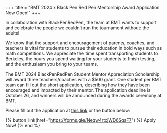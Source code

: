 +++
title = "BMT 2024 x Black Pen Red Pen Mentorship Award Application Now Open!"
+++

In collaboration with BlackPenRedPen, the team at BMT wants to support and celebrate the people we couldn’t run the tournament without: the adults!

We know that the support and encouragement of parents, coaches, and teachers is vital for  students to pursue their education in bold ways such as math competitions. We appreciate the time spent transporting students to Berkeley, the hours you spend waiting for your students to finish testing, and the enthusiasm you bring to your teams.

The BMT 2024 BlackPenRedPen Student Mentor Appreciation Scholarship will award three teachers/coaches with a $500 grant. One student per BMT team can fill out the short application, describing how they have been encouraged and impacted by their mentor. The application deadline is October 26, and winners will be announced during the awards ceremony at BMT.

Please fill out the application at [this link](https://forms.gle/Neqw4rtcjWD6SqaF7) or the button below:

{% button_link(href="https://forms.gle/Neqw4rtcjWD6SqaF7") %} Apply Now! {% end %}
